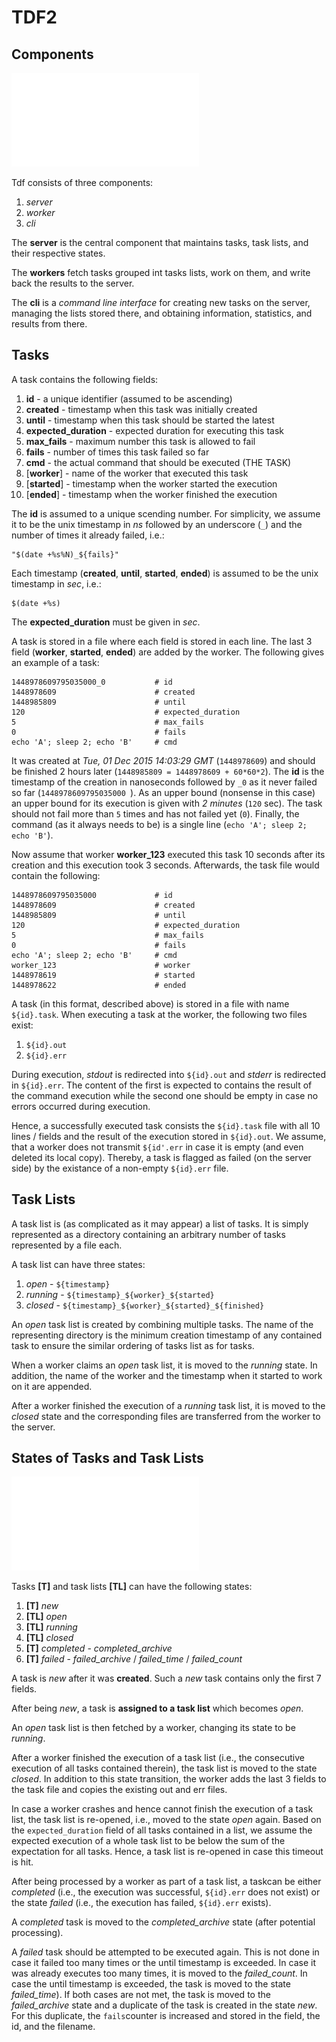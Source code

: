 # TDF2



## Components

![Components of TDF](doc/components.pdf "Components of TDF")

Tdf consists of three components:

1. *server*
2. *worker*
3. *cli*

The **server** is the central component that maintains tasks, task lists, and their respective states.

The **workers** fetch tasks grouped int tasks lists, work on them, and write back the results to the server.

The **cli** is a *command line interface* for creating new tasks on the server, managing the lists stored there, and obtaining information, statistics, and results from there.

## Tasks

A task contains the following fields:

1. **id** - a unique identifier (assumed to be ascending)
1. **created** - timestamp when this task was initially created
1. **until**  - timestamp when this task should be started the latest
1. **expected_duration** - expected duration for executing this task
1. **max_fails** - maximum number this task is allowed to fail
1. **fails** - number of times this task failed so far
1. **cmd** - the actual command that should be executed (THE TASK)
1. [**worker**] - name of the worker that executed this task
1. [**started**] - timestamp when the worker started the execution
1. [**ended**] - timestamp when the worker finished the execution

The **id** is assumed to a unique scending number. For simplicity, we assume it to be the unix timestamp in *ns* followed by an underscore (`_`) and the number of times it already failed, i.e.:

	"$(date +%s%N)_${fails}"

Each timestamp (**created**, **until**, **started**, **ended**) is assumed to be the unix timestamp in *sec*, i.e.:

	$(date +%s)

The **expected_duration** must be given in *sec*.

A task is stored in a file where each field is stored in each line.
The last 3 field (**worker**, **started**, **ended**) are added by the worker.
The following gives an example of a task:

	1448978609795035000_0			# id
	1448978609						# created
	1448985809						# until
	120								# expected_duration
	5								# max_fails
	0								# fails
	echo 'A'; sleep 2; echo 'B'		# cmd

It was created at *Tue, 01 Dec 2015 14:03:29 GMT* (`1448978609`) and should be finished 2 hours later (`1448985809 = 1448978609 + 60*60*2`).
The **id** is the timestamp of the creation in nanoseconds followed by `_0` as it never failed so far (`1448978609795035000 `).
As an upper bound (nonsense in this case) an upper bound for its execution is given with *2 minutes* (`120` sec).
The task should not fail more than `5` times and has not failed yet (`0`).
Finally, the command (as it always needs to be) is a single line (`echo 'A'; sleep 2; echo 'B'`).

Now assume that worker **worker_123** executed this task 10 seconds after its creation and this execution took 3 seconds. Afterwards, the task file would contain the following:

	1448978609795035000				# id
	1448978609						# created
	1448985809						# until
	120								# expected_duration
	5								# max_fails
	0								# fails
	echo 'A'; sleep 2; echo 'B'		# cmd
	worker_123						# worker
	1448978619						# started
	1448978622						# ended

A task (in this format, described above) is stored in a file with name `${id}.task`.
When executing a task at the worker, the following two files exist:

1. `${id}.out`
1. `${id}.err`

During execution, *stdout* is redirected into `${id}.out` and *stderr* is redirected in `${id}.err`.
The content of the first is expected to contains the result of the command execution while the second one should be empty in case no errors occurred during execution.

Hence, a successfully executed task consists the `${id}.task` file with all 10 lines / fields and the result of the execution stored in `${id}.out`.
We assume, that a worker does not transmit `${id'.err` in case it is empty (and even deleted its local copy).
Thereby, a task is flagged as failed (on the server side) by the existance of a non-empty `${id}.err` file.



## Task Lists

A task list is (as complicated as it may appear) a list of tasks.
It is simply represented as a directory containing an arbitrary number of tasks represented by a file each.

A task list can have three states:

1. *open* - `${timestamp}`
2. *running* - `${timestamp}_${worker}_${started}`
3. *closed* - `${timestamp}_${worker}_${started}_${finished}`

An *open* task list is created by combining multiple tasks.
The name of the representing directory is the minimum  creation timestamp of any contained task to ensure the similar ordering of tasks list as for tasks.

When a worker claims an *open* task list, it is moved to the *running* state.
In addition, the name of the worker and the timestamp when it started to work on it are appended.

After a worker finished the execution of a *running* task list, it is moved to the *closed* state and the corresponding files are transferred from the worker to the server.





## States of Tasks and Task Lists

![State transitions](doc/states.pdf "State transitions")

Tasks **[T]** and task lists **[TL]** can have the following states:

1. **[T]** *new*
1. **[TL]** *open*
1. **[TL]** *running*
1. **[TL]**  *closed*
1. **[T]** *completed* - *completed_archive*
1. **[T]** *failed* - *failed\_archive* / *failed\_time* / *failed\_count*

A task is *new* after it was **created**.
Such a *new* task contains only the first 7 fields.

After being *new*, a task is **assigned to a task list** which becomes *open*.

An *open* task list is then fetched by a worker, changing its state to be *running*.

After a worker finished the execution of a task list (i.e., the consecutive execution of all tasks contained therein), the task list is moved to the state *closed*.
In addition to this state transition, the worker adds the last 3 fields to the task file and copies the existing out and err files.

In case a worker crashes and hence cannot finish the execution of a task list, the task list is re-opened, i.e., moved to the state *open* again.
Based on the `expected_duration` field of all tasks contained in a list, we assume the expected execution of a whole task list to be below the sum of the expectation for all tasks.
Hence, a task list is re-opened in case this timeout is hit.

After being processed by a worker as part of a task list, a taskcan be either *completed* (i.e., the execution was successful, `${id}.err` does not exist) or the state *failed* (i.e., the execution has failed, `${id}.err` exists).

A *completed* task is moved to the *completed_archive* state (after potential processing).

A *failed* task should be attempted to be executed again.
This is not done in case it failed too many times or the until timestamp is exceeded.
In case it was already executes too many times, it is moved to the *failed_count*.
In case the until timestamp is exceeded, the task is moved to the state *failed_time*).
If both cases are not met, the task is moved to the *failed_archive* state and a duplicate of the task is created in the state *new*.
For this duplicate, the `fails`counter is increased and stored in the field, the id, and the filename.


